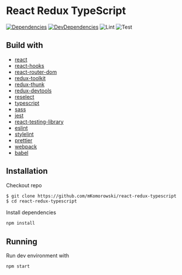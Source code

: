 # React Redux TypeScript

[![Dependencies](https://status.david-dm.org/gh/mkomorowski/react-redux-typescript.svg)](https://david-dm.org/mkomorowski/react-redux-typescript)
[![DevDependencies](https://status.david-dm.org/gh/mkomorowski/react-redux-typescript.svg?type=dev)](https://david-dm.org/mkomorowski/react-redux-typescript?type=dev)
![Lint](https://github.com/mKomorowski/react-redux-typescript/workflows/lint/badge.svg)
![Test](https://github.com/mKomorowski/react-redux-typescript/workflows/test/badge.svg)

## Build with

- [react](https://github.com/facebook/react)
- [react-hooks](https://reactjs.org/docs/hooks-intro.html)
- [react-router-dom](https://github.com/ReactTraining/react-router/tree/master/packages/react-router-dom)
- [redux-toolkit](https://github.com/reduxjs/redux-toolkit)
- [redux-thunk](https://github.com/reduxjs/redux-thunk)
- [redux-devtools](https://chrome.google.com/webstore/detail/redux-devtools/lmhkpmbekcpmknklioeibfkpmmfibljd?hl=en)
- [reselect](https://github.com/reduxjs/reselect)
- [typescript](https://github.com/microsoft/TypeScript)
- [sass](https://github.com/sass/node-sass)
- [jest](https://github.com/facebook/jest)
- [react-testing-library](https://github.com/testing-library/react-testing-library)
- [eslint](https://github.com/eslint/eslint)
- [stylelint](https://github.com/stylelint/stylelint)
- [prettier](https://github.com/prettier/prettier)
- [webpack](https://github.com/webpack/webpack)
- [babel](https://github.com/babel/babel)

## Installation

Checkout repo

```bash
$ git clone https://github.com/mKomorowski/react-redux-typescript
$ cd react-redux-typescript
```

Install dependencies

```bash
npm install
```

## Running

Run dev environment with

```bash
npm start
```
